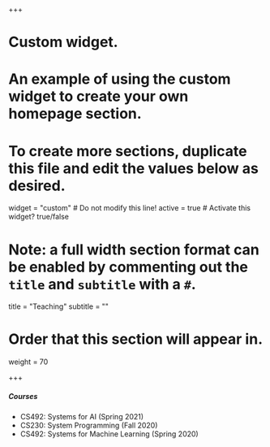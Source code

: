 +++
# Custom widget.
# An example of using the custom widget to create your own homepage section.
# To create more sections, duplicate this file and edit the values below as desired.
widget = "custom"  # Do not modify this line!
active = true  # Activate this widget? true/false

# Note: a full width section format can be enabled by commenting out the `title` and `subtitle` with a `#`.
title = "Teaching"
subtitle = ""

# Order that this section will appear in.
weight = 70

+++

#####	Courses	
-	CS492: Systems for AI (Spring 2021) 
-	CS230: System Programming (Fall 2020) 
-	CS492: Systems for Machine Learning (Spring 2020) 


